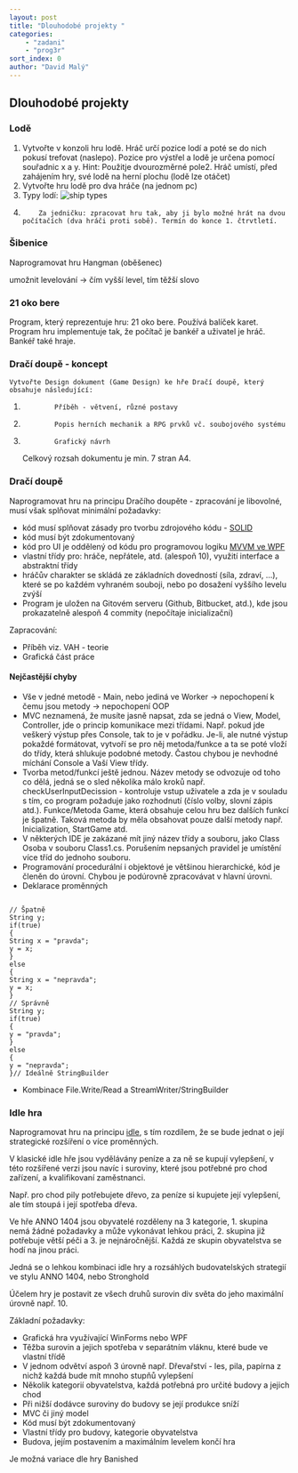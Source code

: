 ```yaml
---
layout: post
title: "Dlouhodobé projekty "
categories:
    - "zadani"
    - "prog3r"
sort_index: 0
author: "David Malý"
--- 
```



## Dlouhodobé projekty

### Lodě

1. Vytvořte v konzoli hru lodě. Hráč určí pozice lodí a poté se do nich pokusí trefovat (naslepo). Pozice pro výstřel a lodě je určena pomocí souřadnic x a y.
    Hint: Použitje dvourozměrné pole2. Hráč umístí, před zahájením hry, své lodě na herní plochu (lodě lze otáčet)
3. Vytvořte hru lodě pro dva hráče (na jednom pc)
4. Typy lodí:		![ship types](http://lada.chytrackova.sweb.cz/hry/pics/lode.gif)
5.         Za jedničku: zpracovat hru tak, aby ji bylo možné hrát na dvou počítačích (dva hráči proti sobě). Termín do konce 1. čtrvtletí.


### Šibenice


Naprogramovat hru Hangman (oběšenec) 
umožnit levelování -> čím vyšší level, tím těžší slovo


### 21 oko bere


Program, který reprezentuje hru: 21 oko bere. Používá balíček karet. Program hru implementuje tak, že počítač je bankéř a uživatel je hráč. Bankéř také hraje.


### Dračí doupě - koncept




    Vytvořte Design dokument (Game Design) ke hře Dračí doupě, který obsahuje následující:    
1.             Příběh - větvení, různé postavy
2.             Popis herních mechanik a RPG prvků vč. soubojového systému
3.             Grafický návrh



    Celkový rozsah dokumentu je min. 7 stran A4.


### Dračí doupě


Naprogramovat hru na principu Dračího doupěte - zpracování je libovolné, musí však splňovat minimální požadavky:


- kód musí splňovat zásady pro tvorbu zdrojového kódu - [SOLID](http://www.codeproject.com/Articles/703634/SOLID-architecture-principles-using-simple-Csharp)
- kód musí být zdokumentovaný
- kód pro UI je oddělený od kódu pro programovou logiku [MVVM ve WPF](https://ucitel.sps-prosek.cz/~maly/PRG/materials/csharp/#wpf)
- vlastní třídy pro: hráče, nepřátele, atd. (alespoň 10), využití interface a abstraktní třídy
- hráčův charakter se skládá ze základních dovedností (síla, zdraví, ...), které se po každém vyhraném souboji, nebo po dosažení vyššího levelu zvýší
- Program je uložen na Gitovém serveru (Github, Bitbucket, atd.), kde jsou prokazatelně alespoň 4 commity (nepočítaje inicializační)



Zapracování:


- Příběh viz. VAH - teorie
- Grafická část práce


#### Nejčastější chyby

- Vše v jedné metodě - Main, nebo jediná ve Worker -> nepochopení k čemu jsou metody -> nepochopení OOP
- MVC neznamená, že musíte jasně napsat, zda se jedná o View, Model, Controller, jde o princip komunikace mezi třídami. Např. pokud jde veškerý výstup přes Console, tak to je v pořádku. Je-li, ale nutné výstup pokaždé formátovat, vytvoří se pro něj metoda/funkce a ta se poté vloží do třídy, která shlukuje podobné metody. Častou chybou je nevhodné míchání Console a Vaší View třídy.
- Tvorba metod/funkcí ještě jednou. Název metody se odvozuje od toho co dělá, jedná se o sled několika málo kroků např. checkUserInputDecission - kontroluje vstup uživatele a zda je v souladu s tím, co program požaduje jako rozhodnutí (číslo volby, slovní zápis atd.). Funkce/Metoda Game, která obsahuje celou hru bez dalších funkcí je špatně. Taková metoda by měla obsahovat pouze další metody např. Inicialization, StartGame atd.
- V některých IDE je zakázané mít jiný název třídy a souboru, jako Class Osoba v souboru Class1.cs. Porušením nepsaných pravidel je umístění více tříd do jednoho souboru.
- Programování procedurální i objektové je většinou hierarchické, kód je členěn do úrovní. Chybou je podúrovně zpracovávat v hlavní úrovni.
- Deklarace proměnných

```

// Špatně
String y;
if(true)
{String x = "pravda";y = x;
}
else
{String x = "nepravda";y = x;
}
// Správně
String y;
if(true)
{y = "pravda";
}
else
{y = "nepravda";
}// Ideálně StringBuilder

```
- Kombinace File.Write/Read a StreamWriter/StringBuilder



### Idle hra


Naprogramovat hru na principu [idle](https://en.wikipedia.org/wiki/Incremental_game), s tím rozdílem, že se bude jednat o její strategické rozšíření o více proměnných.
V klasické idle hře jsou vydělávány peníze a za ně se kupují vylepšení, v této rozšířené verzi jsou navíc i suroviny, které jsou potřebné pro chod zařízení, a kvalifikovaní zaměstnanci.
Např. pro chod pily potřebujete dřevo, za peníze si kupujete její vylepšení, ale tím stoupá i její spotřeba dřeva.
Ve hře ANNO 1404 jsou obyvatelé rozděleny na 3 kategorie, 1. skupina nemá žádné požadavky a může vykonávat lehkou práci, 2. skupina již potřebuje větší péči a 3. je nejnáročnější. Každá ze skupin obyvatelstva se hodí na jinou práci.
Jedná se o lehkou kombinaci idle hry a rozsáhlých budovatelských strategií ve stylu ANNO 1404, nebo Stronghold
Účelem hry je postavit ze všech druhů surovin div světa do jeho maximální úrovně např. 10.
Základní požadavky:


- Grafická hra využívající WinForms nebo WPF
- Těžba surovin a jejich spotřeba v separátním vláknu, které bude ve vlastní třídě
- V jednom odvětví aspoň 3 úrovně např. Dřevařství - les, pila, papírna z nichž každá bude mít mnoho stupňů vylepšení
- Několik kategorií obyvatelstva, každá potřebná pro určité budovy a jejich chod
- Při nižší dodávce suroviny do budovy se její produkce sníží
- MVC či jiný model
- Kód musí být zdokumentovaný
- Vlastní třídy pro budovy, kategorie obyvatelstva
- Budova, jejím postavením a maximálním levelem končí hra

Je možná variace dle hry Banished
